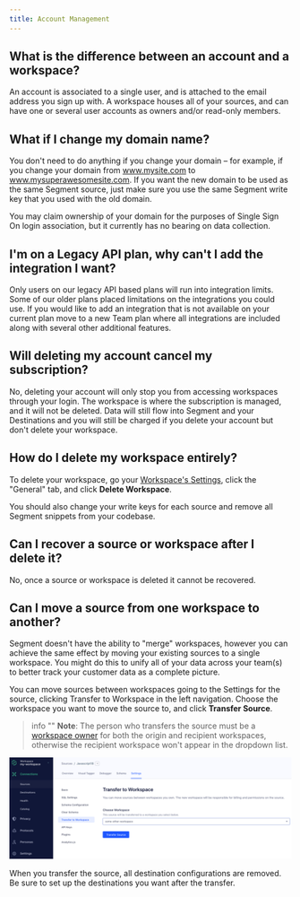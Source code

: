 ```yaml
---
title: Account Management
---
```


## What is the difference between an account and a workspace?

An account is associated to a single user, and is attached to the email address you sign up with. A workspace houses all of your sources, and can have one or several user accounts as owners and/or read-only members.

## What if I change my domain name?

You don't need to do anything if you change your domain – for example, if you change your domain from www.mysite.com to www.mysuperawesomesite.com. If you want the new domain to be used as the same Segment source, just make sure you use the same Segment write key that you used with the old domain.

You may claim ownership of your domain for the purposes of Single Sign On login association, but it currently has no bearing on data collection.

## I'm on a Legacy API plan, why can't I add the integration I want?

Only users on our legacy API based plans will run into integration limits. Some of our older plans placed limitations on the integrations you could use. If you would like to add an integration that is not available on your current plan  move to a new Team plan where all integrations are included along with several other additional features.

## Will deleting my account cancel my subscription?

No, deleting your account will only stop you from accessing workspaces through your login. The workspace is where the subscription is managed, and it will not be deleted. Data will still flow into Segment and your Destinations and you will still be charged if you delete your account but don't delete your workspace.

## How do I delete my workspace entirely?

To delete your workspace, go your [Workspace's Settings](https://app.segment.com/goto-my-workspace/settings/basic), click the "General" tab, and click **Delete Workspace**.

You should also change your write keys for each source and remove all Segment snippets from your codebase.

## Can I recover a source or workspace after I delete it?

No, once a source or workspace is deleted it cannot be recovered.

## Can I move a source from one workspace to another?

Segment doesn't have the ability to "merge" workspaces, however you can achieve the same effect by moving your existing sources to a single workspace. You might do this to unify all of your data across your team(s) to better track your customer data as a complete picture.

You can move sources between workspaces going to the Settings for the source, clicking Transfer to Workspace in the left navigation. Choose the workspace you want to move the source to, and click **Transfer Source**.

> info ""
> **Note**: The person who transfers the source must be a [workspace owner](/docs/segment-app/iam/) for both the origin and recipient workspaces, otherwise the recipient workspace won't appear in the dropdown list.

![](images/transfer-source.png)

When you transfer the source, all destination configurations are removed. Be sure to set up the destinations you want after the transfer.
